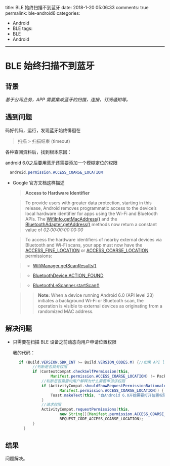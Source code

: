 title: BLE 始终扫描不到蓝牙
date: 2018-1-20 05:06:33
comments: true
permalink: ble-android6
categories: 
 - Android
 - BLE
tags: 
 - BLE
 - Android
 
---

# BLE 始终扫描不到蓝牙

## 背景  

  _基于公司业务，APP 需要集成蓝牙的扫描，连接，订阅通知等。_
  
## 遇到问题

  码好代码，运行，发现蓝牙始终徘徊在 
  
  > 扫描 > 扫描结束 (timeout) 
  
  各种查阅资料后，找到根本原因：
  
  android 6.0之后要用蓝牙还需要添加一个模糊定位的权限  
  
``` java
  android.permission.ACCESS_COARSE_LOCATION
```
  
- Google 官方文档这样描述
  
  > __Access to Hardware Identifier__
  
  > To provide users with greater data protection, starting in this release, Android removes programmatic access to the device’s local hardware identifier for apps using the Wi-Fi and Bluetooth APIs. The [WifiInfo.getMacAddress()] and the [BluetoothAdapter.getAddress()] methods now return a constant value of _02:00:00:00:00:00_
  
  >To access the hardware identifiers of nearby external devices via Bluetooth and Wi-Fi scans, your app must now have the [ACCESS\_FINE\_LOCATION] or [ACCESS\_COARSE\_LOCATION] permissions:
  
  >- [WifiManager.getScanResults()]
 
  >- [BluetoothDevice.ACTION\_FOUND]
  
  >- [BluetoothLeScanner.startScan()]
  
  >> __Note:__ When a device running Android 6.0 (API level 23) initiates a background Wi-Fi or Bluetooth scan, the operation is visible to external devices as originating from a randomized MAC address.

## 解决问题
  - 只需要在扫描 BLE 设备之前动态向用户申请位置权限
  
    我的代码：

``` java
      if (Build.VERSION.SDK_INT >= Build.VERSION_CODES.M) {//如果 API level 是大于等于 23(Android 6.0) 时
            //判断是否具有权限
            if (ContextCompat.checkSelfPermission(this,
                    Manifest.permission.ACCESS_COARSE_LOCATION) != PackageManager.PERMISSION_GRANTED) {
                //判断是否需要向用户解释为什么需要申请该权限
                if (ActivityCompat.shouldShowRequestPermissionRationale(this,
                        Manifest.permission.ACCESS_COARSE_LOCATION)) {
                    Toast.makeText(this, "自Android 6.0开始需要打开位置权限才可以搜索到Ble设备", Toast.LENGTH_SHORT).show();
                }
                //请求权限
                ActivityCompat.requestPermissions(this,
                        new String[]{Manifest.permission.ACCESS_COARSE_LOCATION},
                        REQUEST_CODE_ACCESS_COARSE_LOCATION);
            }
        }
``` 
         
## 结果

问题解决。

<!--以下是本文用到的超链接-->

[WifiInfo.getMacAddress()]:https://developer.android.com/reference/android/net/wifi/WifiInfo.html#getMacAddress()
[BluetoothAdapter.getAddress()]:https://developer.android.com/reference/android/bluetooth/BluetoothAdapter.html#getAddress()
[ACCESS\_COARSE\_LOCATION]:https://developer.android.com/reference/android/Manifest.permission.html#ACCESS_COARSE_LOCATION  
[ACCESS\_FINE\_LOCATION]:https://developer.android.com/reference/android/Manifest.permission.html#ACCESS_FINE_LOCATION
[WifiManager.getScanResults()]:https://developer.android.com/reference/android/net/wifi/WifiManager.html#getScanResults()
[BluetoothDevice.ACTION\_FOUND]:https://developer.android.com/reference/android/bluetooth/BluetoothDevice.html#ACTION_FOUND
[BluetoothLeScanner.startScan()]:https://developer.android.com/reference/android/bluetooth/le/BluetoothLeScanner.html#startScan(android.bluetooth.le.ScanCallback)


